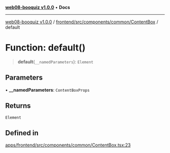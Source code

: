 [**web08-booquiz v1.0.0**](../../../../../../README.md) • **Docs**

***

[web08-booquiz v1.0.0](../../../../../../modules.md) / [frontend/src/components/common/ContentBox](../README.md) / default

# Function: default()

> **default**(`__namedParameters`): `Element`

## Parameters

• **\_\_namedParameters**: `ContentBoxProps`

## Returns

`Element`

## Defined in

[apps/frontend/src/components/common/ContentBox.tsx:23](https://github.com/boostcampwm-2024/web08-BooQuiz/blob/f96af645f7679e55fbd626cf58ee24bdf8b61d17/apps/frontend/src/components/common/ContentBox.tsx#L23)
